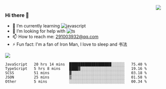 <img align='right' src='https://github-readme-stats.vercel.app/api?username=niaogege&show_icons=true&theme=radical'/>

### Hi there 👋

- 🌱 I’m currently learning ![javascript](https://img.shields.io/badge/javacript-learn-orange)
- 🤔 I’m looking for help with ![ts](https://img.shields.io/badge/ts-learn-yellow)
- 📫 How to reach me: 291003932@qq.com
- ⚡ Fun fact:  I'm a fan of Iron Man, I love to sleep and 书法

![](https://github-readme-stats.vercel.app/api/top-langs/?username=niaogege&layout=compact)

<!--START_SECTION:waka-->
```text
JavaScript   20 hrs 14 mins  ███████████████████░░░░░░   75.40 % 
TypeScript   5 hrs 8 mins    ████▓░░░░░░░░░░░░░░░░░░░░   19.16 % 
SCSS         51 mins         ▓░░░░░░░░░░░░░░░░░░░░░░░░   03.18 % 
JSON         25 mins         ▒░░░░░░░░░░░░░░░░░░░░░░░░   01.58 % 
Other        5 mins          ░░░░░░░░░░░░░░░░░░░░░░░░░   00.34 % 
```
<!--END_SECTION:waka-->

